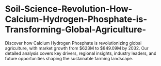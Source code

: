 # Soil-Science-Revolution-How-Calcium-Hydrogen-Phosphate-is-Transforming-Global-Agriculture-
Discover how Calcium Hydrogen Phosphate is revolutionizing global agriculture, with market growth from $623M to $849.09M by 2032. Our detailed analysis covers key drivers, regional insights, industry leaders, and future opportunities shaping the sustainable farming landscape.
